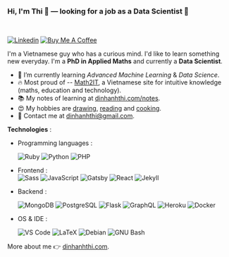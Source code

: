 ### Hi, I'm Thi 👋 — looking for a job as a Data Scientist  🔭

<br />

[![Linkedin](https://img.shields.io/badge/-LinkedIn-blue?style=flat&logo=Linkedin&logoColor=white&link=https://www.linkedin.com/in/dinhanhthi/)](https://www.linkedin.com/in/dinhanhthi/)
[![Buy Me A Coffee](https://img.shields.io/badge/-Buy%20Me%20A%20Coffee-FF813F?style=flat&logo=buy-me-a-coffee&logoColor=ffffff&link=https://ko-fi.com/dinhanhthi)](https://ko-fi.com/dinhanhthi)

I'm a Vietnamese guy who has a curious mind. I'd like to learn something new everyday. I'm a **PhD in Applied Maths** and currently a **Data Scientist**.

- 🌱 I’m currently learning *Advanced Machine Learning* & *Data Science*.
- 🔥 Most proud of -- [Math2IT](http://math2it.com/), a Vietnamese site for intuitive knowledge (maths, education and technology).
- 📚 My notes of learning at [dinhanhthi.com/notes](http://dinhanhthi.com/notes).
- 😍 My hobbies are [drawing](https://photos.app.goo.gl/9OVEkdTjmtRPg7vC3), [reading](https://www.goodreads.com/user/show/19630622-thi-dinh) and [cooking](https://goo.gl/photos/yQXdQws1LLS16x5v5).
- 💌 Contact me at [dinhanhthi@gmail.com](mailto:dinhanhthi@gmail.com).

**Technologies** :

- Programming languages :

    ![Ruby](http://img.shields.io/badge/-Ruby-CC342D?style=flat-square&logo=ruby&logoColor=ffe8e8)
    ![Python](http://img.shields.io/badge/-Python-3776AB?style=flat-square&logo=python&logoColor=fff7a1)
    ![PHP](http://img.shields.io/badge/-PHP-777BB4?style=flat-square&logo=php&logoColor=ffffff)
- Frontend : <br />
    ![Sass](https://img.shields.io/badge/-SASS-%23CC6699?style=flat-square&logo=sass&logoColor=ffffff)
    ![JavaScript](https://img.shields.io/badge/-JavaScript-%23F7DF1C?style=flat-square&logo=javascript&logoColor=000000&color=d1b01f)
    ![Gatsby](https://img.shields.io/badge/-Gabtsy-663399?style=flat-square&logo=Gatsby&logoColor=ffffff)
    ![React](https://img.shields.io/badge/-React-%23282C34?style=flat-square&logo=react)
    ![Jekyll](http://img.shields.io/badge/-Jekyll-a83232?style=flat-square&logo=jekyll&logoColor=ffffff)
- Backend :

    ![MongoDB](https://img.shields.io/badge/-MongoDB-47A248?style=flat-square&logo=mongodb&logoColor=ffffff)
    ![PostgreSQL](https://img.shields.io/badge/-PostgreSQL-336791?style=flat-square&logo=postgresql)
    ![Flask](http://img.shields.io/badge/-Flask-000000?style=flat-square&logo=flask&logoColor=ffffff)
    ![GraphQL](https://img.shields.io/badge/-GraphQL-E10098?style=flat-square&logo=graphql&logoColor=ffffff)
    ![Heroku](https://img.shields.io/badge/-Heroku-430098?style=flat-square&logo=heroku&logoColor=ffffff)
    ![Docker](https://img.shields.io/badge/-Docker-black?style=flat-square&logo=docker)
- OS & IDE :

    ![VS Code](http://img.shields.io/badge/-VS%20Code-007ACC?style=flat-square&logo=visual-studio-code&logoColor=ffffff)
    ![LaTeX](http://img.shields.io/badge/-LaTeX-008080?style=flat-square&logo=latex&logoColor=ffffff)
    ![Debian](http://img.shields.io/badge/-Debian-A81D33?style=flat-square&logo=debian&logoColor=ffffff)
    ![GNU Bash](http://img.shields.io/badge/-GNU%20Bash-000000?style=flat-square&logo=gnu-bash&logoColor=ffffff)

More about me 👉 [dinhanhthi.com](https://dinhanhthi.com).